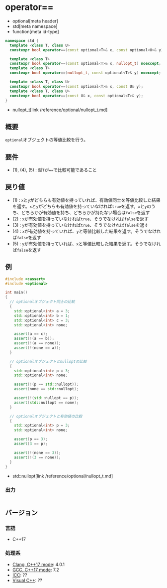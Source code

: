# operator==
* optional[meta header]
* std[meta namespace]
* function[meta id-type]

```cpp
namespace std {
  template <class T, class U>
  constexpr bool operator==(const optional<T>& x, const optional<U>& y); // (1)

  template <class T>
  constexpr bool operator==(const optional<T>& x, nullopt_t) noexcept;   // (2)
  template <class T>
  constexpr bool operator==(nullopt_t, const optional<T>& y) noexcept;   // (3)

  template <class T, class U>
  constexpr bool operator==(const optional<T>& x, const U& y);           // (4)
  template <class T, class U>
  constexpr bool operator==(const U& x, const optional<T>& y);           // (5)
}
```
* nullopt_t[link /reference/optional/nullopt_t.md]

## 概要
`optional`オブジェクトの等値比較を行う。


## 要件
- (1), (4), (5) : 型`T`が`==`で比較可能であること


## 戻り値
- (1) : `x`と`y`がどちらも有効値を持っていれば、有効値同士を等値比較した結果を返す。`x`と`y`がどちらも有効値を持っていなければ`true`を返す。`x`と`y`のうち、どちらかが有効値を持ち、どちらかが持たない場合は`false`を返す
- (2) : `x`が有効値を持っていなければ`true`、そうでなければ`false`を返す
- (3) : `y`が有効値を持っていなければ`true`、そうでなければ`false`を返す
- (4) : `x`が有効値を持っていれば、`y`と等値比較した結果を返す。そうでなければ`false`を返す
- (5) : `y`が有効値を持っていれば、`x`と等値比較した結果を返す。そうでなければ`false`を返す


## 例
```cpp
#include <cassert>
#include <optional>

int main()
{
  // optionalオブジェクト同士の比較
  {
    std::optional<int> a = 3;
    std::optional<int> b = 1;
    std::optional<int> c = 3;
    std::optional<int> none;

    assert(a == c);
    assert(!(a == b));
    assert(!(a == none));
    assert(!(none == a));
  }

  // optionalオブジェクトとnulloptの比較
  {
    std::optional<int> p = 3;
    std::optional<int> none;

    assert(!(p == std::nullopt));
    assert(none == std::nullopt);

    assert(!(std::nullopt == p));
    assert(std::nullopt == none);
  }

  // optionalオブジェクトと有効値の比較
  {
    std::optional<int> p = 3;
    std::optional<int> none;

    assert(p == 3);
    assert(3 == p);

    assert(!(none == 3));
    assert(!(3 == none));
  }
}
```
* std::nullopt[link /reference/optional/nullopt_t.md]

### 出力
```
```

## バージョン
### 言語
- C++17

### 処理系
- [Clang, C++17 mode](/implementation.md#clang): 4.0.1
- [GCC, C++17 mode](/implementation.md#gcc): 7.2
- [ICC](/implementation.md#icc): ??
- [Visual C++](/implementation.md#visual_cpp): ??
